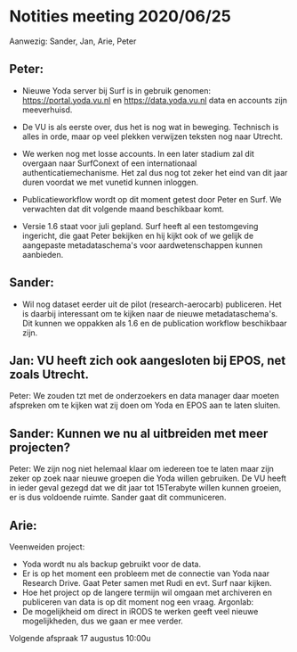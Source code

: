 # Notities meeting 2020/06/25
Aanwezig: Sander, Jan, Arie, Peter

## Peter:
- Nieuwe Yoda server bij Surf is in gebruik genomen:
https://portal.yoda.vu.nl en https://data.yoda.vu.nl data en accounts zijn meeverhuisd.

- De VU is als eerste over, dus het is nog wat in beweging. Technisch is alles in orde, maar op veel plekken verwijzen teksten nog naar Utrecht. 

- We werken nog met losse accounts. In een later stadium zal dit overgaan naar SurfConext of een internationaal authenticatiemechanisme. Het zal dus nog tot zeker het eind van dit jaar duren voordat we met vunetid kunnen inloggen.

- Publicatieworkflow wordt op dit moment getest door Peter en Surf. We verwachten dat dit volgende maand beschikbaar komt.

- Versie 1.6 staat voor juli gepland. Surf heeft al een testomgeving ingericht, die gaat Peter bekijken en hij kijkt ook of we gelijk de aangepaste metadataschema's voor aardwetenschappen kunnen aanbieden.


## Sander: 
- Wil nog dataset eerder uit de pilot (research-aerocarb) publiceren. Het is daarbij interessant om te kijken naar de nieuwe metadataschema's. Dit kunnen we oppakken als 1.6 en de publication workflow beschikbaar zijn.

## Jan: VU heeft zich ook aangesloten bij EPOS, net zoals Utrecht. 
Peter: We zouden tzt met de onderzoekers en data manager daar moeten afspreken om te kijken wat zij doen om Yoda en EPOS aan te laten sluiten.

## Sander: Kunnen we nu al uitbreiden met meer projecten?
Peter: We zijn nog niet helemaal klaar om iedereen toe te laten maar zijn zeker op zoek naar nieuwe groepen die Yoda willen gebruiken. De VU heeft in ieder geval gezegd dat we dit jaar tot 15Terabyte willen kunnen groeien, er is dus voldoende ruimte.
Sander gaat dit communiceren.

## Arie: 
Veenweiden project:
- Yoda wordt nu als backup gebruikt voor de data.
- Er is op het moment een probleem met de connectie van Yoda naar Research Drive. Gaat Peter samen met Rudi en evt. Surf naar kijken.
- Hoe het project op de langere termijn wil omgaan met archiveren en publiceren van data is op dit moment nog een vraag.
Argonlab:
- De mogelijkheid om direct in iRODS te werken geeft veel nieuwe mogelijkheden, dus we gaan er mee verder.

Volgende afspraak 17 augustus 10:00u
